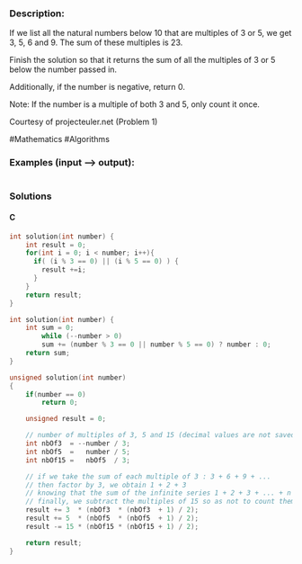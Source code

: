 ### Description:

If we list all the natural numbers below 10 that are multiples of 3 or 5, we get 3, 5, 6 and 9. The sum of these multiples is 23.

Finish the solution so that it returns the sum of all the multiples of 3 or 5 below the number passed in.

Additionally, if the number is negative, return 0.

Note: If the number is a multiple of both 3 and 5, only count it once.

Courtesy of projecteuler.net (Problem 1)

\#Mathematics \#Algorithms

### Examples (input --> output):

```

```

### Solutions

#### C 

```C
int solution(int number) {
    int result = 0;
    for(int i = 0; i < number; i++){
      if( (i % 3 == 0) || (i % 5 == 0) ) {
        result +=i;
      }
    }
    return result;
}
```

```C
int solution(int number) {
    int sum = 0;
		while (--number > 0)
        sum += (number % 3 == 0 || number % 5 == 0) ? number : 0;
    return sum;
}
```

```C
unsigned solution(int number)
{
    if(number == 0)
        return 0;

    unsigned result = 0;

    // number of multiples of 3, 5 and 15 (decimal values are not saved because of the int type)
    int nbOf3  = --number / 3;
    int nbOf5  =   number / 5;
    int nbOf15 =   nbOf5  / 3;

    // if we take the sum of each multiple of 3 : 3 + 6 + 9 + ... 
    // then factor by 3, we obtain 1 + 2 + 3
    // knowing that the sum of the infinite series 1 + 2 + 3 + ... + n is n*(n+1) / 2
    // finally, we subtract the multiples of 15 so as not to count them twice, since they are multiples of both 3 and 5
    result += 3  * (nbOf3  * (nbOf3  + 1) / 2);
    result += 5  * (nbOf5  * (nbOf5  + 1) / 2);
    result -= 15 * (nbOf15 * (nbOf15 + 1) / 2);

    return result;
}
```

```C

```
